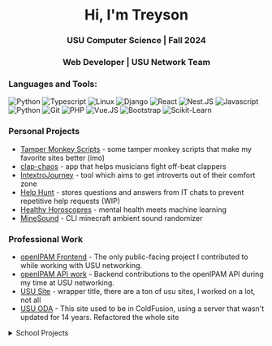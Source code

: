 <h1 align="center">Hi, I'm Treyson</h1>
<h3 align="center">USU Computer Science | Fall 2024</h3>
<h3 align="center">Web Developer | USU Network Team</h3>

<h3 align="left">Languages and Tools:</h3>

![Python](https://img.shields.io/badge/-Python-black?style=flat&logo=Python&logoColor=FFE17E)
![Typescript](https://img.shields.io/badge/-Typescript-black?style=flat&logo=Typescript)
![Linux](https://img.shields.io/badge/-Linux-black?style=flat&logo=Linux&logoColor=FFFFFF)
![Django](https://img.shields.io/badge/-Django-black?style=flat&logo=Django&logoColor=20AA76)
![React](https://img.shields.io/badge/-React-black?style=flat&logo=React)
![Nest.JS](https://img.shields.io/badge/-nestjs-black?style=flat&logo=nestjs&logoColor=20AA76)
![Javascript](https://img.shields.io/badge/-Javascript-black?style=flat&logo=Javascript)
![Python](https://img.shields.io/badge/-Python-black?style=flat&logo=Python)
![Git](https://img.shields.io/badge/-Git-black?style=flat&logo=Git)
![PHP](https://img.shields.io/badge/-PHP-black?style=flat&logo=PHP)
![Vue.JS](https://img.shields.io/badge/-Vue.JS-black?style=flat&logo=vuedotjs)
![Bootstrap](https://img.shields.io/badge/-Bootstrap-black?style=flat&logo=Bootstrap)
![Scikit-Learn](https://img.shields.io/badge/-Scikit_Learn-black?style=flat&logo=scikit-learn)


<h3>Personal Projects</h3>
  <ul>
    <li><a href="https://github.com/Treyson-Grange/TM-Scripts">Tamper Monkey Scripts</a> - some tamper monkey scripts that make my favorite sites better (imo)</li>
    <li><a href="https://github.com/Treyson-Grange/clap-chaos">clap-chaos</a> - app that helps musicians fight off-beat clappers</li>
    <li><a href="https://github.com/Treyson-Grange/IntextroJourney">IntextroJourney</a> - tool which aims to get introverts out of their comfort zone</li>
    <li><a href="https://github.com/Treyson-Grange/HelpHunt">Help Hunt</a> - stores questions and answers from IT chats to prevent repetitive help requests (WIP)</li>
    <li><a href="https://github.com/bethChris/HealthyHoroscopes">Healthy Horoscopres</a> - mental health meets machine learning</li>
    <li><a href="https://github.com/Treyson-Grange/MineSound">MineSound</a> - CLI minecraft ambient sound randomizer</li>
    <!--     <li><a href=""></a></li> -->
  </ul>

<h3>Professional Work</h3>
<ul>
  <li>
  <a href="https://github.com/Treyson-Grange/openipam-react-frontend">openIPAM Frontend</a> - 
  The only public-facing project I contributed to while working with USU networking.
</li>
<li>
  <a href="https://github.com/Treyson-Grange/django-openipam">openIPAM API work</a> - 
  Backend contributions to the openIPAM API during my time at USU networking.
</li>

  <li><a href="usu.edu">USU Site</a> - wrapper title, there are a ton of usu sites, I worked on a lot, not all</li>
  <li><a href="https://www.usu.edu/oda/">USU ODA</a> - This site used to be in ColdFusion, using a server that wasn't updated for 14 years. Refactored the whole site</li>
</ul>

<details>
  <summary>School Projects</summary>
  <h2>School Projects</h2>
  
  <h3>CS6830 Data Science In Practice</h3>
  <ul>
    <li><a href="https://github.com/blake-barber/CS6830-Final-Project">Final Project</a></li>
    <li><a href="https://github.com/Drew-Watson-117/cs5830_project_8">Project 8</a></li>
    <li><a href="https://github.com/ShawnThorne/cs5830_project7">Project 7</a></li>
    <li><a href="https://github.com/n8taylor/cs_5830_project6">Project 6</a></li>
    <li><a href="https://github.com/Treyson-Grange/cs5830_project5">Project 5</a></li>
    <li><a href="https://github.com/Treyson-Grange/cs5830_project4">Project 4</a></li>
    <li><a href="https://github.com/Treyson-Grange/cs5830_project3">Project 3</a></li>
    <li><a href="https://github.com/Treyson-Grange/cs5830_project2">Project 2</a></li>
    <li><a href="https://github.com/Treyson-Grange/cs5830_project1">Project 1</a></li>
  </ul>

  <h3>Misc</h3>
  <ul>
    <li><a href="#">Eedi-Mining-Misconceptions-in-Mathematics</a></li> <!-- Placeholder link -->
    <li><a href="https://github.com/Treyson-Grange/4460CTFd">Cyber Security CTF</a></li>
    <li><a href="https://github.com/usu-wallace/CS4320_Group_Project_01">Intro to ML final project</a></li>
  </ul>
</details>
